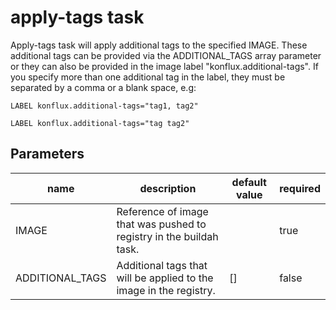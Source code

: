 # apply-tags task

Apply-tags task will apply additional tags to the specified IMAGE. These additional tags can be provided via the ADDITIONAL_TAGS array parameter or they can also be provided in the image label "konflux.additional-tags". If you specify more than one additional tag in the label, they must be separated by a comma or a blank space, e.g:

```
LABEL konflux.additional-tags="tag1, tag2"
```
```
LABEL konflux.additional-tags="tag tag2"
```

## Parameters
|name|description|default value|required|
|---|---|---|---|
|IMAGE|Reference of image that was pushed to registry in the buildah task.||true|
|ADDITIONAL_TAGS|Additional tags that will be applied to the image in the registry.|[]|false|

